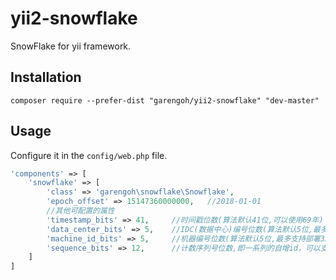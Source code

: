 # yii2-snowflake
SnowFlake for yii framework.

## Installation

`composer require --prefer-dist "garengoh/yii2-snowflake" "dev-master"`

## Usage

Configure it in the `config/web.php` file.

```php
'components' => [
    'snowflake' => [
        'class' => 'garengoh\snowflake\Snowflake',
        'epoch_offset' => 15147360000000,   //2018-01-01
        //其他可配置的属性
        'timestamp_bits' => 41,     //时间戳位数(算法默认41位,可以使用69年)
        'data_center_bits' => 5,    //IDC(数据中心)编号位数(算法默认5位,最多支持部署32个节点)
        'machine_id_bits' => 5,     //机器编号位数(算法默认5位,最多支持部署32个节点)
        'sequence_bits' => 12,      //计数序列号位数,即一系列的自增id，可以支持同一节点同一毫秒生成多个ID序号(算法默认12位,支持每个节点每毫秒产生4096个ID序号)。
    ]
]
```

